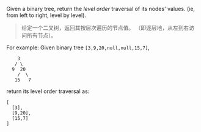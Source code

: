 Given a binary tree, return the *level order* traversal of its nodes' values. (ie, from left to right, level by level).

> 给定一个二叉树，返回其按层次遍历的节点值。 （即逐层地，从左到右访问所有节点）。

For example:
Given binary tree `[3,9,20,null,null,15,7]`,

```
    3
   / \
  9  20
    /  \
   15   7
```



return its level order traversal as:

```
[
  [3],
  [9,20],
  [15,7]
]
```